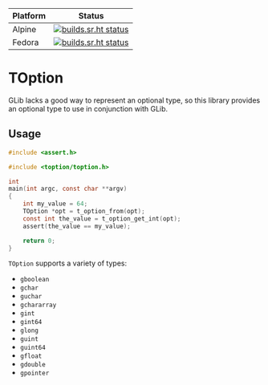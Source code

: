 | Platform | Status                                                                                                                                  |
| -------- | --------------------------------------------------------------------------------------------------------------------------------------- |
| Alpine   | [![builds.sr.ht status](https://builds.sr.ht/~tristan957/toption/alpine.yml.svg)](https://builds.sr.ht/~tristan957/toption/alpine.yml?) |
| Fedora   | [![builds.sr.ht status](https://builds.sr.ht/~tristan957/toption/fedora.yml.svg)](https://builds.sr.ht/~tristan957/toption/fedora.yml?) |

# TOption

GLib lacks a good way to represent an optional type, so this library provides
an optional type to use in conjunction with GLib.

## Usage

```c
#include <assert.h>

#include <toption/toption.h>

int
main(int argc, const char **argv)
{
    int my_value = 64;
    TOption *opt = t_option_from(opt);
    const int the_value = t_option_get_int(opt);
    assert(the_value == my_value);

    return 0;
}
```

`TOption` supports a variety of types:

* `gboolean`
* `gchar`
* `guchar`
* `gchararray`
* `gint`
* `gint64`
* `glong`
* `guint`
* `guint64`
* `gfloat`
* `gdouble`
* `gpointer`
